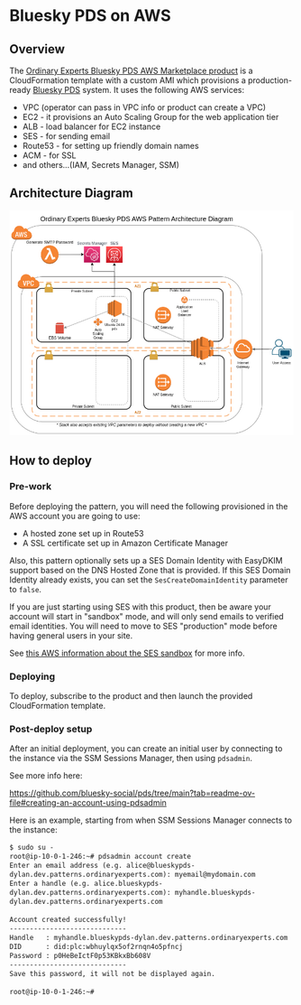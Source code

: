 # Bluesky PDS on AWS

## Overview

The [Ordinary Experts Bluesky PDS AWS Marketplace product](https://aws.amazon.com/marketplace/pp/prodview-i2neneoxrdcko) is a CloudFormation template with a custom AMI which provisions a production-ready [Bluesky PDS](https://github.com/bluesky-social/pds) system. It uses the following AWS services:

* VPC (operator can pass in VPC info or product can create a VPC)
* EC2 - it provisions an Auto Scaling Group for the web application tier
* ALB - load balancer for EC2 instance
* SES - for sending email
* Route53 - for setting up friendly domain names
* ACM - for SSL
* and others...(IAM, Secrets Manager, SSM)

## Architecture Diagram

![AWS Bluesky PDS Architecture Diagram](docs/aws-diagram.png)

## How to deploy

### Pre-work

Before deploying the pattern, you will need the following provisioned in the AWS account you are going to use:

* A hosted zone set up in Route53
* A SSL certificate set up in Amazon Certificate Manager

Also, this pattern optionally sets up a SES Domain Identity with EasyDKIM support based on the DNS Hosted Zone that is provided. If this SES Domain Identity already exists, you can set the `SesCreateDomainIdentity` parameter to `false`.

If you are just starting using SES with this product, then be aware your account will start in "sandbox" mode, and will only send emails to verified email identities. You will need to move to SES "production" mode before having general users in your site.

See [this AWS information about the SES sandbox](https://docs.aws.amazon.com/ses/latest/dg/request-production-access.html) for more info.

### Deploying

To deploy, subscribe to the product and then launch the provided CloudFormation template.

### Post-deploy setup

After an initial deployment, you can create an initial user by connecting to the instance via the SSM Sessions Manager, then using `pdsadmin`.

See more info here:

https://github.com/bluesky-social/pds/tree/main?tab=readme-ov-file#creating-an-account-using-pdsadmin

Here is an example, starting from when SSM Sessions Manager connects to the instance:

    $ sudo su -
    root@ip-10-0-1-246:~# pdsadmin account create
    Enter an email address (e.g. alice@blueskypds-dylan.dev.patterns.ordinaryexperts.com): myemail@mydomain.com
    Enter a handle (e.g. alice.blueskypds-dylan.dev.patterns.ordinaryexperts.com): myhandle.blueskypds-dylan.dev.patterns.ordinaryexperts.com

    Account created successfully!
    -----------------------------
    Handle   : myhandle.blueskypds-dylan.dev.patterns.ordinaryexperts.com
    DID      : did:plc:wbhuylqx5of2rnqn4o5pfncj
    Password : p0HeBeIctF0p53KBkxBb608V
    -----------------------------
    Save this password, it will not be displayed again.

    root@ip-10-0-1-246:~#
